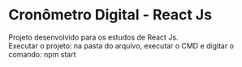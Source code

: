 # Cronômetro Digital - React Js

Projeto desenvolvido para os estudos de React Js.<br>
Executar o projeto: na pasta do arquivo, executar o CMD e digitar o comando: npm start
